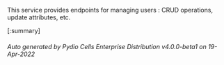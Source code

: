 






This service provides endpoints for managing users : CRUD operations, update attributes, etc.

[:summary]

###### Auto generated by Pydio Cells Enterprise Distribution v4.0.0-beta1 on 19-Apr-2022
